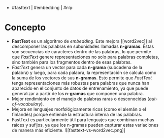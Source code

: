 - #fasttext | #embedding | #nlp

# Concepto
- **FastText** es un algoritmo de *embedding*. Este mejora [[word2vec]] al descomponer las palabras en subunidades llamadas **n-gramas**. Estas son secuencias de caracteres dentro de las palabras, lo que permite que *FastText* genere representaciones no solo para palabras completas, sino también para los fragmentos dentro de esas palabras.
- *FastText* genera un vector para cada **n-grama** (subcadena de la palabra) y luego, para cada palabra, la representación se calcula como la suma de los vectores de sus **n-gramas**. Esto permite que *FastText* tenga representaciones más robustas para palabras que nunca han aparecido en el conjunto de datos de entrenamiento, ya que puede generalizar a partir de los **n-gramas** que componen una palabra.
- Mejor rendimiento en el manejo de palabras raras o desconocidas (*out-of-vocabulary*).
- Mejora en lenguajes morfológicamente ricos (como el alemán o el finlandés) porque entiende la estructura interna de las palabras.
- FastText es particularmente útil para lenguajes que combinan muchas raíces y sufijos, ya que los n-gramas pueden capturar estas variaciones de manera más eficiente.
![[fasttext-vs-word2vec.png]]
